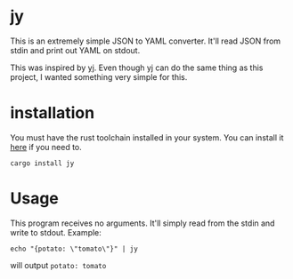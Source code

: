 # jy

This is an extremely simple JSON to YAML converter. It'll read JSON from stdin and print out YAML on stdout.

This was inspired by [yj](https://github.com/bruceadams/yj). Even though yj can do the same thing as this project, I wanted something very simple for this.

# installation

You must have the rust toolchain installed in your system. You can install it [here](https://www.rust-lang.org/tools/install) if you need to.

`cargo install jy`

# Usage

This program receives no arguments. It'll simply read from the stdin and write to stdout. Example:

`echo "{potato: \"tomato\"}" | jy`

will output `potato: tomato`
